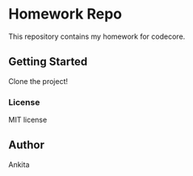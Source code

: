 #  Homework Repo

This repository contains my homework for codecore.

## Getting Started

Clone the project!


### License

MIT license


## Author

Ankita